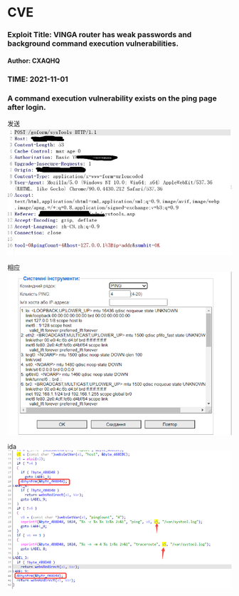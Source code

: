 # CVE


### Exploit Title: VINGA router has weak passwords and background command execution vulnerabilities.
#### Author: CXAQHQ
### TIME: 2021-11-01

### A command execution vulnerability exists on the ping page after login.
发送
![avatar](post.jpg)

相应
![avatar](222.png)

ida
![avatar](333.png)
